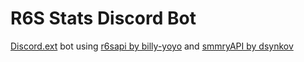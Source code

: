 # R6S Stats Discord Bot

[Discord.ext](https://github.com/Rapptz/discord.py/tree/rewrite/discord) bot using [r6sapi by billy-yoyo](https://github.com/billy-yoyo/RainbowSixSiege-Python-API) and [smmryAPI by dsynkov](https://github.com/dsynkov/smmryAPI)